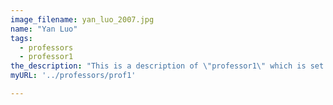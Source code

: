 ```yaml
---
image_filename: yan_luo_2007.jpg
name: "Yan Luo"
tags:
  - professors
  - professor1
the_description: "This is a description of \"professor1\" which is set to Professor Yan Luo."
myURL: '../professors/prof1'

---
```

